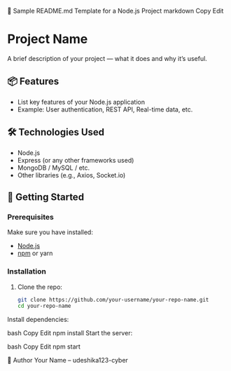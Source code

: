 📝 Sample README.md Template for a Node.js Project
markdown
Copy
Edit
# Project Name

A brief description of your project — what it does and why it’s useful.

## 📦 Features

- List key features of your Node.js application
- Example: User authentication, REST API, Real-time data, etc.

## 🛠️ Technologies Used

- Node.js
- Express (or any other frameworks used)
- MongoDB / MySQL / etc.
- Other libraries (e.g., Axios, Socket.io)

## 🚀 Getting Started

### Prerequisites

Make sure you have installed:

- [Node.js](https://nodejs.org/)
- [npm](https://www.npmjs.com/) or yarn

### Installation

1. Clone the repo:
   ```bash
   git clone https://github.com/your-username/your-repo-name.git
   cd your-repo-name
Install dependencies:

bash
Copy
Edit
npm install
Start the server:

bash
Copy
Edit
npm start

👤 Author
Your Name – udeshika123-cyber
